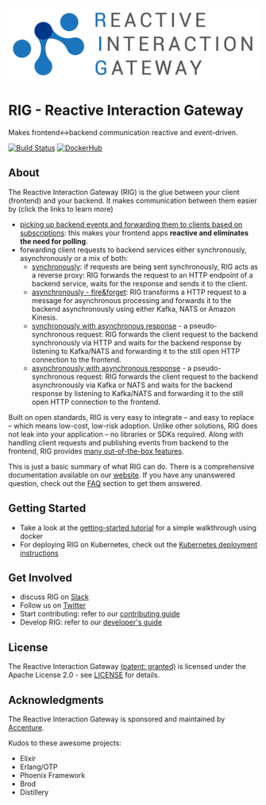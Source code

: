 ![Logo](./logo/Reactive-Interaction-Gateway-logo-cropped.png)

# RIG - Reactive Interaction Gateway

Makes frontend<->backend communication reactive and event-driven.

[![Build Status](https://travis-ci.org/Accenture/reactive-interaction-gateway.svg?branch=master)](https://travis-ci.org/Accenture/reactive-interaction-gateway)
[![DockerHub](https://img.shields.io/docker/pulls/accenture/reactive-interaction-gateway)](https://hub.docker.com/r/accenture/reactive-interaction-gateway)

## About

The Reactive Interaction Gateway (RIG) is the glue between your client (frontend) and your backend. It makes communication between them easier by (click the links to learn more)

- [picking up backend events and forwarding them to clients based on subscriptions](https://accenture.github.io/reactive-interaction-gateway/docs/features.html#picking-up-backend-events-and-forwarding-them-to-clients-based-on-subscriptions): this makes your frontend apps **reactive and eliminates the need for polling**.
- forwarding client requests to backend services either synchronously, asynchronously or a mix of both:
  - [synchronously](https://accenture.github.io/reactive-interaction-gateway/docs/features.html#synchronously): if requests are being sent synchronously, RIG acts as a reverse proxy: RIG forwards the request to an HTTP endpoint of a backend service, waits for the response and sends it to the client.
  - [asynchronously - fire&forget](https://accenture.github.io/reactive-interaction-gateway/docs/features.html#asynchronously---fireforget): RIG transforms a HTTP request to a message for asynchronous processing and forwards it to the backend asynchronously using either Kafka, NATS or Amazon Kinesis.
  - [synchronously with asynchronous response](https://accenture.github.io/reactive-interaction-gateway/docs/features.html#synchronously---asnychronous-response) - a pseudo-synchronous request: RIG forwards the client request to the backend synchronously via HTTP and waits for the backend response by listening to Kafka/NATS and forwarding it to the still open HTTP connection to the frontend.
  - [asynchronously with asynchronous response](https://accenture.github.io/reactive-interaction-gateway/docs/features.html#asynchronously---asnychronous-response) - a pseudo-synchronous request: RIG forwards the client request to the backend asynchronously via Kafka or NATS and waits for the backend response by listening to Kafka/NATS and forwarding it to the still open HTTP connection to the frontend.

Built on open standards, RIG is very easy to integrate – and easy to replace – which means low-cost, low-risk adoption. Unlike other solutions, RIG does not leak into your application – no libraries or SDKs required. Along with handling client requests and publishing events from backend to the frontend, RIG provides [many out-of-the-box features](https://accenture.github.io/reactive-interaction-gateway/docs/features.html#out-of-the-box-features).

This is just a basic summary of what RIG can do. There is a comprehensive documentation available on our [website](https://accenture.github.io/reactive-interaction-gateway/docs/intro.html). If you have any unanswered question, check out the [FAQ](https://accenture.github.io/reactive-interaction-gateway/docs/faq.html) section to get them answered.

## Getting Started

- Take a look at the [getting-started tutorial](https://accenture.github.io/reactive-interaction-gateway/docs/tutorial.html) for a simple walkthrough using docker
- For deploying RIG on Kubernetes, check out the [Kubernetes deployment instructions](https://github.com/Accenture/reactive-interaction-gateway/tree/284-document-sync-async-http-to-kafka/deployment)

## Get Involved

- discuss RIG on [Slack](https://rig-slackin.herokuapp.com)
- Follow us on [Twitter](https://twitter.com/reactivegateway)
- Start contributing: refer to our [contributing guide](./CONTRIBUTING.md)
- Develop RIG: refer to our [developer's guide](https://accenture.github.io/reactive-interaction-gateway/docs/rig-dev-guide.html)

## License

The Reactive Interaction Gateway [(patent: granted)](https://patents.google.com/patent/US10193992B2/en) is licensed under the Apache License 2.0 - see
[LICENSE](LICENSE) for details.

## Acknowledgments

The Reactive Interaction Gateway is sponsored and maintained by [Accenture](https://accenture.github.io/).

Kudos to these awesome projects:

- Elixir
- Erlang/OTP
- Phoenix Framework
- Brod
- Distillery
